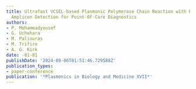 ```yaml
---
title: Ultrafast VCSEL-based Plasmonic Polymerase Chain Reaction with Real-time Label-free
  Amplicon Detection for Point-Of-Care Diagnostics
authors:
- P. Mohammadyousef
- G. Uchehara
- M. Paliouras
- M. Trifiro
- A. G. Kirk
date: -01-01
publishDate: '2024-09-06T01:51:46.729588Z'
publication_types:
- paper-conference
publication: '*Plasmonics in Biology and Medicine XVII*'
---
```

